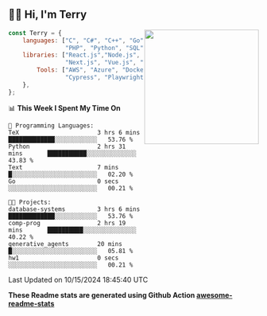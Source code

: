 <h2>👋🏻 Hi, I'm Terry</h2>

<img align='right' src="https://media.giphy.com/media/fkZukR450RQ1qnGaq9/giphy.gif" width="230">

```javascript
const Terry = {
    languages: ["C", "C#", "C++", "Go", "Java", "Javascript",
                "PHP", "Python", "SQL", "Typescript"],
    libraries: ["React.js","Node.js", ".Net", "Express.js",
                "Next.js", "Vue.js", "Astro.js", "CUDA"],
        Tools: ["AWS", "Azure", "Docker🐳", "Git", "Figma",
                "Cypress", "Playwright", "Postman", "Jira"],
    },
};
```
<!--START_SECTION:waka-->
📊 **This Week I Spent My Time On** 

```text
💬 Programming Languages: 
TeX                      3 hrs 6 mins        █████████████░░░░░░░░░░░░   53.76 % 
Python                   2 hrs 31 mins       ███████████░░░░░░░░░░░░░░   43.83 % 
Text                     7 mins              █░░░░░░░░░░░░░░░░░░░░░░░░   02.20 % 
Go                       0 secs              ░░░░░░░░░░░░░░░░░░░░░░░░░   00.21 % 

🐱‍💻 Projects: 
database-systems         3 hrs 6 mins        █████████████░░░░░░░░░░░░   53.76 % 
comp-prog                2 hrs 19 mins       ██████████░░░░░░░░░░░░░░░   40.22 % 
generative_agents        20 mins             █░░░░░░░░░░░░░░░░░░░░░░░░   05.81 % 
hw1                      0 secs              ░░░░░░░░░░░░░░░░░░░░░░░░░   00.21 % 
```


 Last Updated on 10/15/2024 18:45:40 UTC
<!--END_SECTION:waka-->

**These Readme stats are generated using Github Action [awesome-readme-stats](https://github.com/anmol098/waka-readme-stats)**
